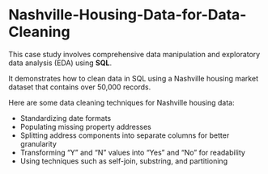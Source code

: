 # Nashville-Housing-Data-for-Data-Cleaning

This case study involves comprehensive data manipulation and exploratory data analysis (EDA) using **SQL**. <br/>

It demonstrates how to clean data in SQL using a Nashville housing market dataset that contains over 50,000 records. <br/>

Here are some data cleaning techniques for Nashville housing data: <br/>
* Standardizing date formats
* Populating missing property addresses
* Splitting address components into separate columns for better granularity
* Transforming “Y” and “N” values into “Yes” and “No” for readability
* Using techniques such as self-join, substring, and partitioning
